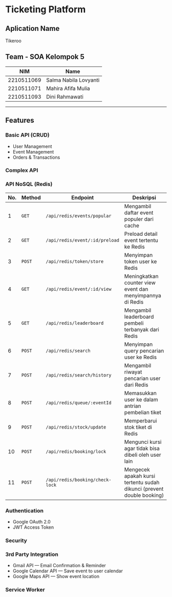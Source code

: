 # Ticketing Platform 

## Aplication Name
Tikeroo

## Team - SOA Kelompok 5

| NIM         | Name                    |
|-------------|-------------------------|
| 2210511069  | Salma Nabila Lovyanti   |
| 2210511071  | Mahira Afifa Mulia      |
| 2210511093  | Dini Rahmawati          |

---

## Features

### Basic API (CRUD)
- User Management
- Event Management
- Orders & Transactions

### Complex API


### API NoSQL (Redis)
| No. | Method | Endpoint | Deskripsi |
|-----|--------|----------|-----------|
| 1 | `GET` | `/api/redis/events/popular` | Mengambil daftar event populer dari cache |
| 2 | `GET` | `/api/redis/event/:id/preload` | Preload detail event tertentu ke Redis |
| 3 | `POST` | `/api/redis/token/store` | Menyimpan token user ke Redis |
| 4 | `GET` | `/api/redis/event/:id/view` | Meningkatkan counter view event dan menyimpannya di Redis |
| 5 | `GET` | `/api/redis/leaderboard` | Mengambil leaderboard pembeli terbanyak dari Redis |
| 6 | `POST` | `/api/redis/search` | Menyimpan query pencarian user ke Redis |
| 7 | `POST` | `/api/redis/search/history` | Mengambil riwayat pencarian user dari Redis |
| 8 | `POST` | `/api/redis/queue/:eventId` | Memasukkan user ke dalam antrian pembelian tiket |
| 9 | `POST` | `/api/redis/stock/update` | Memperbarui stok tiket di Redis |
| 10 | `POST` | `/api/redis/booking/lock` | Mengunci kursi agar tidak bisa dibeli oleh user lain |
| 11 | `POST` | `/api/redis/booking/check-lock` | Mengecek apakah kursi tertentu sudah dikunci (prevent double booking) |


### Authentication
- Google OAuth 2.0
- JWT Access Token

### Security


### 3rd Party Integration
- Gmail API — Email Confirmation & Reminder
- Google Calendar API — Save event to user calendar
- Google Maps API — Show event location

### Service Worker


